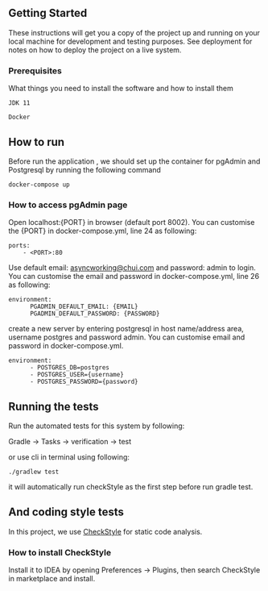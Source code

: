 ## Getting Started

These instructions will get you a copy of the project up and running on your local machine for development and testing purposes. See deployment for notes on how to deploy the project on a live system.

### Prerequisites

What things you need to install the software and how to install them

```
JDK 11
```
```
Docker
```

## How to run

Before run the application , we should set up the container for pgAdmin and Postgresql by running the following command
```
docker-compose up
```
### How to access pgAdmin page

Open localhost:{PORT} in browser (default port 8002). You can customise the {PORT} in docker-compose.yml, line 24 as following:
```
ports:
    - <PORT>:80
```
Use default email: asyncworking@chui.com and password: admin to login. You can customise the email and password in docker-compose.yml, line 26 as following:
```
environment:
      PGADMIN_DEFAULT_EMAIL: {EMAIL}
      PGADMIN_DEFAULT_PASSWORD: {PASSWORD}
```
create a new server by entering postgresql in host name/address area, username postgres and password admin. You can customise email and password in docker-compose.yml.
```
environment:
      - POSTGRES_DB=postgres
      - POSTGRES_USER={username}
      - POSTGRES_PASSWORD={password}
```
## Running the tests

 Run the automated tests for this system by following:
 
 Gradle -> Tasks -> verification -> test
 
 or use cli in terminal using following:
 
 ```
 ./gradlew test

 ```
 it will automatically run checkStyle as the first step before run gradle test.
 
## And coding style tests

In this project, we use [CheckStyle](https://checkstyle.sourceforge.io/) for static code analysis.

### How to install CheckStyle

Install it to IDEA by opening Preferences -> Plugins, then search CheckStyle in marketplace and install.


